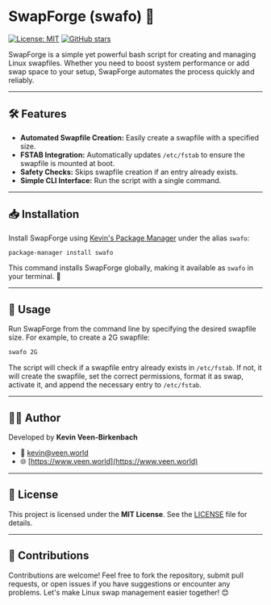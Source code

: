 # SwapForge (swafo) 🔄

[![License: MIT](https://img.shields.io/badge/License-MIT-yellow.svg)](LICENSE) [![GitHub stars](https://img.shields.io/github/stars/kevinveenbirkenbach/swapforge.svg?style=social)](https://github.com/kevinveenbirkenbach/swapforge/stargazers)

SwapForge is a simple yet powerful bash script for creating and managing Linux swapfiles. Whether you need to boost system performance or add swap space to your setup, SwapForge automates the process quickly and reliably.

---

## 🛠 Features

- **Automated Swapfile Creation:** Easily create a swapfile with a specified size.
- **FSTAB Integration:** Automatically updates `/etc/fstab` to ensure the swapfile is mounted at boot.
- **Safety Checks:** Skips swapfile creation if an entry already exists.
- **Simple CLI Interface:** Run the script with a single command.

---

## 📥 Installation

Install SwapForge using [Kevin's Package Manager](https://github.com/kevinveenbirkenbach/package-manager) under the alias `swafo`:

```bash
package-manager install swafo
```

This command installs SwapForge globally, making it available as `swafo` in your terminal. 🚀

---

## 🚀 Usage

Run SwapForge from the command line by specifying the desired swapfile size. For example, to create a 2G swapfile:

```bash
swafo 2G
```

The script will check if a swapfile entry already exists in `/etc/fstab`. If not, it will create the swapfile, set the correct permissions, format it as swap, activate it, and append the necessary entry to `/etc/fstab`.

---

## 🧑‍💻 Author

Developed by **Kevin Veen-Birkenbach**  
- 📧 [kevin@veen.world](mailto:kevin@veen.world)  
- 🌐 [https://www.veen.world](https://www.veen.world)

---

## 📜 License

This project is licensed under the **MIT License**. See the [LICENSE](LICENSE) file for details.

---

## 🤝 Contributions

Contributions are welcome! Feel free to fork the repository, submit pull requests, or open issues if you have suggestions or encounter any problems. Let's make Linux swap management easier together! 😊
